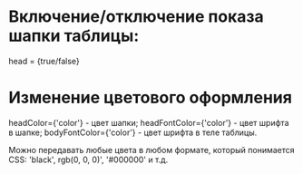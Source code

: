 # Включение/отключение показа шапки таблицы:

head = {true/false}

# Изменение цветового оформления


headColor={'color'} - цвет шапки;
headFontColor={'color'} - цвет шрифта в шапке;
bodyFontColor={'color'} - цвет шрифта в теле таблицы.

Можно передавать любые цвета в любом формате, который понимается CSS: 'black', rgb(0, 0, 0)', '#000000' и т.д.

